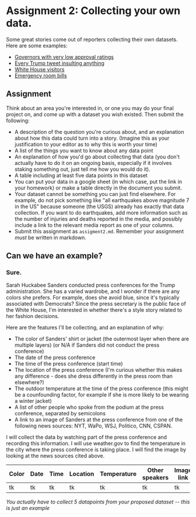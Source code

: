 # Assignment 2: Collecting your own data.

Some great stories come out of reporters collecting their own datasets. Here are some examples:
* [Governors with very low approval ratings](https://fivethirtyeight.com/features/chris-christie-is-still-more-popular-than-governors-who-were-literally-criminals/)
* [Every Trump tweet insulting anything](https://www.nytimes.com/interactive/2016/01/28/upshot/donald-trump-twitter-insults.html)
* [White House visitors](https://www.politico.com/interactives/databases/trump-white-house-visitor-logs-and-records/index.html)
* [Emergency room bills](https://erbills.vox.com/)

## Assignment

Think about an area you're interested in, or one you may do your final project on, and come up with a dataset you wish existed. Then submit the following:

* A description of the question you're curious about, and an explanation about how this data could turn into a story. (Imagine this as your justification to your editor as to why this is worth your time)
* A list of the things you want to know about any data point
* An explanation of how you'd go about collecting that data (you don't actually have to do it on an ongoing basis, especially if it involves staking something out, just tell me how you would do it).
* A table including at least five data points in this dataset
* You can put your data in a google sheet (in which case, put the link in your homework) or make a table directly in the document you submit.
* Your dataset cannot be something you can just find elsewhere. For example, do not pick something like "all earthquakes above magnitude 7 in the US" because someone (the USGS) already has exactly that data collection. If you want to do earthquakes, add more information such as the number of injuries and deaths reported in the media, and possibly include a link to the relevant media report as one of your columns.
* Submit this assignment as `assigment2.md`. Remember your assignment *must* be written in markdown.

## Can we have an example?

### Sure.

Sarah Huckabee Sanders conducted press conferences for the Trump administration. She has a varied wardrobe, and I wonder if there are any colors she prefers. For example, does she avoid blue, since it's typically associated with Democrats? Since the press secretary is the public face of the White House, I'm interested in whether there's a style story related to her fashion decisions.

Here are the features I'll be collecting, and an explanation of why:
* The color of Sanders' shirt or jacket (the outermost layer when there are multiple layers) (or N/A if Sanders did not conduct the press conference)
* The date of the press conference
* The time of the press conference (start time)
* The location of the press conference (I'm curious whether this makes any difference - does she dress differently in the press room than elsewhere?)
* The outdoor temperature at the time of the press conference (this might be a counfounding factor, for example if she is more likely to be wearing a winter jacket)
* A list of other people who spoke from the podium at the press conference, separated by semicolons
* A link to an image of Sanders at the press conference from one of the following news sources: NYT, WaPo, WSJ, Politico, CNN, CSPAN.

I will collect the data by watching part of the press conference and recording this information. I will use weather.gov to find the temperature in the city where the press conference is taking place. I will find the image by looking at the news sources cited above.

Color | Date | Time | Location | Temperature | Other speakers | Image link
---- | ----- | ---- | -------- | ----------- | -------------- | ----------
tk | tk | tk | tk | tk | tk | tk


*You actually have to collect 5 datapoints from your proposed dataset -- this is just an example*
